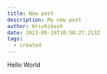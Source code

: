 ```yaml
---
title: New post
description: My new post
author: Hrishikesh
date: 2023-05-16T10:50:27.213Z
tags:
  - created
---
```

H﻿ello World